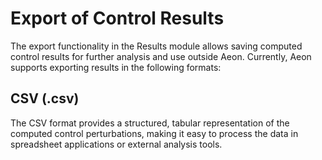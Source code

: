 # Export of Control Results

The export functionality in the Results module allows saving computed control results for further analysis and use outside Aeon. Currently, Aeon supports exporting results in the following formats:

## CSV (.csv)

The CSV format provides a structured, tabular representation of the computed control perturbations, making it easy to process the data in spreadsheet applications or external analysis tools.